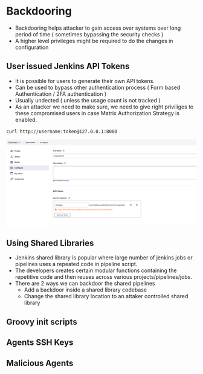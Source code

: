 # Backdooring

- Backdooring helps attacker to gain access over systems over long period of time ( sometimes bypassing the security checks )
- A higher level privileges might be required to do the changes in configuration



## User issued Jenkins API Tokens

- It is possible for users to generate their own API tokens.
- Can be used to bypass other authentication process ( Form based Authentication / 2FA authentication )
- Usually undected ( unless the usage count is not tracked )
- As an attacker we need to make sure, we need to give right priviliges to these compromised users in case Matrix Authorization Strategy is enabled.

```
curl http://username:token@127.0.0.1:8080
```
<img src="api-token-access.png">

## Using Shared Libraries

- Jenkins shared library is popular where large number of jenkins jobs or pipelines uses a repeated code in pipeline script. 
- The developers creates certain modular functions containing the repetitive code and then reuses across various projects/pipelines/jobs.
- There are 2 ways we can backdoor the shared pipelines
  - Add a backdoor inside a shared library codebase
  - Change the shared library location to an attaker controlled shared library

## Groovy init scripts

## Agents SSH Keys

## Malicious Agents
